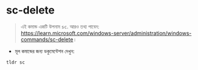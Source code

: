 # sc-delete

> এই কমান্ড একটি উপনাম `sc`.
> আরও তথ্য পাবেন: <https://learn.microsoft.com/windows-server/administration/windows-commands/sc-delete>।

- মূল কমান্ডের জন্য ডকুমেন্টেশন দেখুন:

`tldr sc`
